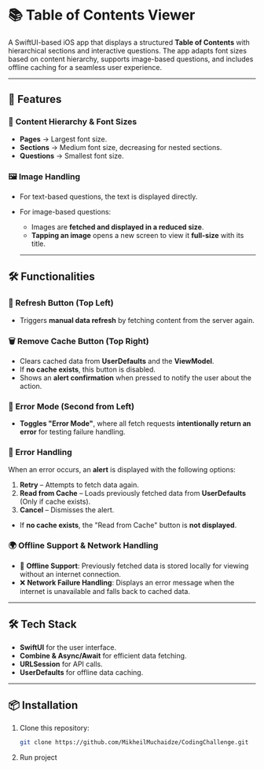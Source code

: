 # 📚 Table of Contents Viewer

A SwiftUI-based iOS app that displays a structured **Table of Contents** with hierarchical sections and interactive questions. The app adapts font sizes based on content hierarchy, supports image-based questions, and includes offline caching for a seamless user experience.


---

## 🚀 Features

### 📌 **Content Hierarchy & Font Sizes**
- **Pages** → Largest font size.
- **Sections** → Medium font size, decreasing for nested sections.
- **Questions** → Smallest font size.

### 🖼️ **Image Handling**
- For text-based questions, the text is displayed directly.
- For image-based questions:
  - Images are **fetched and displayed in a reduced size**.
  - **Tapping an image** opens a new screen to view it **full-size** with its title.

  ---

## 🛠 **Functionalities**  

### **🔄 Refresh Button (Top Left)**
- Triggers **manual data refresh** by fetching content from the server again.

### **🗑️ Remove Cache Button (Top Right)**
- Clears cached data from **UserDefaults** and the **ViewModel**.
- If **no cache exists**, this button is disabled.
- Shows an **alert confirmation** when pressed to notify the user about the action.

### **🚨 Error Mode (Second from Left)**
- **Toggles "Error Mode"**, where all fetch requests **intentionally return an error** for testing failure handling.

### **🛑 Error Handling**
When an error occurs, an **alert** is displayed with the following options:
1. **Retry** – Attempts to fetch data again.
2. **Read from Cache** – Loads previously fetched data from **UserDefaults** (Only if cache exists).
3. **Cancel** – Dismisses the alert.

- If **no cache exists**, the "Read from Cache" button is **not displayed**.


### 🌍 **Offline Support & Network Handling**
- 📡 **Offline Support**: Previously fetched data is stored locally for viewing without an internet connection.
- ❌ **Network Failure Handling**: Displays an error message when the internet is unavailable and falls back to cached data.

---

## 🛠 **Tech Stack**
- **SwiftUI** for the user interface.
- **Combine & Async/Await** for efficient data fetching.
- **URLSession** for API calls.
- **UserDefaults** for offline data caching.

---

## 📦 **Installation**
1. Clone this repository:
   ```bash
   git clone https://github.com/MikheilMuchaidze/CodingChallenge.git
2. Run project

